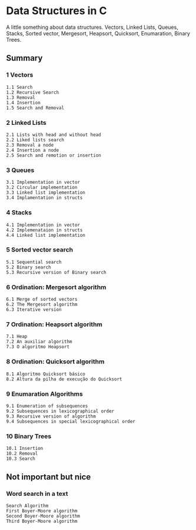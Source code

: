 # Data Structures in C
A little something about data structures. Vectors, Linked Lists, Queues, Stacks, Sorted vector, Mergesort,  Heapsort, Quicksort, Enumaration, Binary Trees.

## Summary
### 1 Vectors
    1.1 Search 
    1.2 Recursive Search
    1.3 Removal
    1.4 Insertion
    1.5 Search and Removal
    
### 2 Linked Lists
    2.1 Lists with head and without head
    2.2 Liked lists search
    2.3 Removal a node
    2.4 Insertion a node
    2.5 Search and remotion or insertion
    
### 3 Queues
    3.1 Implementation in vector
    3.2 Circular implementation
    3.3 Linked list implementation
    3.4 Implamentation in structs
    
### 4 Stacks
    4.1 Implementation in vector
    4.2 Implemenataion in structs
    4.4 Linked list implementation
    
### 5 Sorted vector search
    5.1 Sequential search
    5.2 Binary search
    5.3 Recursive version of Binary search
    
### 6 Ordination: Mergesort algorithm
    6.1 Merge of sorted vectors
    6.2 The Mergesort algorithm
    6.3 Iterative version
    
### 7 Ordination: Heapsort algorithm
    7.1 Heap
    7.2 An auxiliar algorithm
    7.3 O algoritmo Heapsort
    
### 8 Ordination: Quicksort algorithm 
    8.1 Algoritmo Quicksort básico
    8.2 Altura da pilha de execução do Quicksort
    
### 9 Enumaration Algorithms
    9.1 Enumeration of subsequences
    9.2 Subsequences in lexicographical order
    9.3 Recursive version of algorithm
    9.4 Subsequences in special lexicographical order
    
### 10 Binary Trees
    10.1 Insertion
    10.2 Removal
    10.3 Search
    
## Not important but nice
    
### Word search in a text
    Search Algorithm
    First Boyer-Moore algorithm
    Second Boyer-Moore algorithm
    Third Boyer-Moore algorithm
